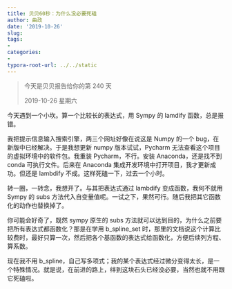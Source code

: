 ```yaml
---
title: 贝贝60秒：为什么没必要死磕
author: 曲政
date: '2019-10-26'
slug: 
tags:
- 
categories:
- 
typora-root-url: ../../static
---
```


>   今天是贝贝报告给你的第 240 天
>
>   2019-10-26 星期六

今天遇到一个小坎。算一个比较长的表达式，用 Sympy 的 lamdify 函数，总是报错。

我把提示信息输入搜索引擎，两三个网址好像在说这是 Numpy 的一个 bug，在新版中已经解决。于是我想更新 numpy 版本试试，Pycharm 无法查看这个项目的虚拟环境中的软件包。我重装 Pycharm，不行。安装 Anaconda，还是找不到 conda 可执行文件。后来在 Anaconda 集成开发环境中打开项目，我才更新成功。但还是 lambdify 不成。这样死磕一下，过去一个小时。

转一圈，一转念，我想开了。与其把表达式通过 lambdify 变成函数，我何不就用 Sympy 的 subs 方法代入自变量值呢。一试之下，果然可行。随后我把其它函数化的动作也替换掉了。

你可能会好奇了，既然 sympy 原生的 subs 方法就可以达到目的，为什么之前要把所有表达式都函数化？那是在学用 b_spline_set 时，那里的文档说这个计算比较费时，最好只算一次，然后把各个基函数的表达式给函数化，方便后续列方程、算系数。

现在我不用 b_spline，自己写多项式；我的某个表达式经过微分变得太长，是一个特殊情况。就是说，在前进的路上，绊到这块石头已经没必要，当然也就不用跟它死磕啦。


​